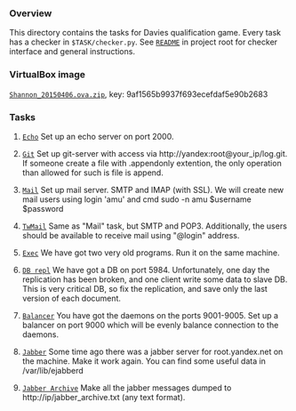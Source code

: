 ### Overview

This directory contains the tasks for Davies qualification game. Every task
has a checker in `$TASK/checker.py`. See [`README`](../../README.md) in project
root for checker interface and general instructions.

### VirtualBox image

[`Shannon_20150406.ova.zip`](http://download.cdn.yandex.net/root4/Shannon_20150406.ova.zip), key: 9af1565b9937f693ecefdaf5e90b2683

### Tasks

1. [`Echo`](01_sctp)
Set up an echo server on port 2000.

2. [`Git`](02_git)
Set up git-server with access via http://yandex:root@your_ip/log.git.
If someone create a file with .appendonly extention, the only operation than
allowed for such is file is append.

3. [`Mail`](03_mail)
Set up mail server. SMTP and IMAP (with SSL).
We will create new mail users using login 'amu' and cmd
sudo -n amu $username $password

4. [`TwMail`](04_twmail)
Same as "Mail" task, but SMTP and POP3.
Additionally, the users should be available to receive mail using "@login" address.

5. [`Exec`](05_exec)
We have got two very old programs. Run it on the same machine.

6. [`DB repl`](06_db)
We have got a DB on port 5984. Unfortunately, one day the replication has been
broken, and one client write some data to slave DB.  This is very critical DB,
so fix the replication, and save only the last version of each document.

7. [`Balancer`](07_balancer)
You have got the daemons on the ports 9001-9005.
Set up a balancer on port 9000 which will be evenly balance connection to the
daemons.

8. [`Jabber`](08_jabber)
Some time ago there was a jabber server for root.yandex.net on the machine.
Make it work again. You can find some useful data in /var/lib/ejabberd

9. [`Jabber Archive`](09_jabber_archive)
Make all the jabber messages dumped to http://ip/jabber_archive.txt
(any text format).
